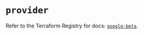 # `provider`

Refer to the Terraform Registry for docs: [`google-beta`](https://registry.terraform.io/providers/hashicorp/google-beta/6.4.0/docs).
